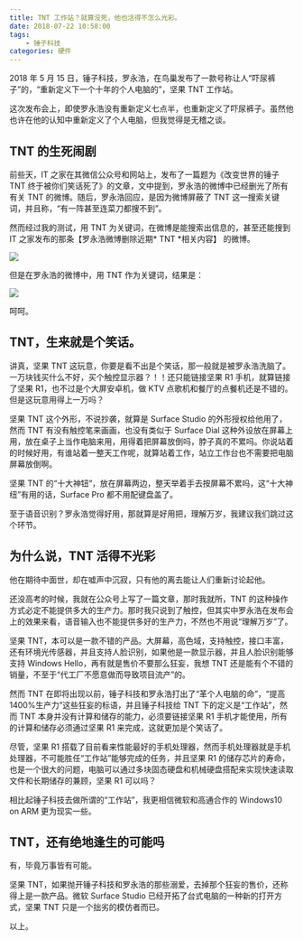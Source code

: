```yaml
---
title: TNT 工作站？就算没死，他也活得不怎么光彩。
date: 2018-07-22 10:58:00
tags: 
    - 锤子科技
categories: 硬件
---
```


2018 年 5 月 15 日，锤子科技，罗永浩，在鸟巢发布了一款号称让人“吓尿裤子”的，“重新定义下一个十年的个人电脑的”，坚果 TNT 工作站。

这次发布会上，即使罗永浩没有重新定义七点半，也重新定义了吓尿裤子。虽然他也许在他的认知中重新定义了个人电脑，但我觉得是无稽之谈。

## TNT 的生死闹剧

前些天，IT 之家在其微信公众号和网站上，发布了一篇题为《改变世界的锤子 TNT 终于被你们笑话死了》的文章，文中提到，罗永浩的微博中已经删光了所有有关 TNT 的微博。随后，罗永浩回应，是因为微博屏蔽了 TNT 这一搜索关键词，并且称，“有一阵甚至连菜刀都搜不到”。

然而经过我的测试，用 TNT 为关键词，在微博是能搜索出信息的，甚至还能搜到 IT 之家发布的那条【罗永浩微博删除近期* TNT *相关内容】 的微博。

![](https://imgur.lzmun.com/picgo/20190507004554.png)

但是在罗永浩的微博中，用 TNT 作为关键词，结果是：

![](https://imgur.lzmun.com/picgo/20190507004615.png)

呵呵。

## TNT，生来就是个笑话。

讲真，坚果 TNT 这玩意，你要是看不出是个笑话，那一般就是被罗永浩洗脑了。一万块钱买什么不好，买个触控显示器？！！还只能链接坚果 R1 手机，就算链接了坚果 R1，也不过是个大屏安卓机，做 KTV 点歌机和餐厅的点餐机还是不错的。但是这玩意用得上一万吗？

坚果 TNT 这个外形，不说抄袭，就算是 Surface Studio 的外形授权给他用了，然而 TNT 有没有触控笔来画画，也没有类似于 Surface Dial 这种外设放在屏幕上用，放在桌子上当作电脑来用，用得着把屏幕放倒吗，脖子真的不累吗。你说站着的时候好用，有谁站着一整天工作呢，就算站着工作，站立工作台也不需要把电脑屏幕放倒啊。

坚果 TNT 的“十大神钮”，放在屏幕两边，整天举着手去按屏幕不累吗，这“十大神纽”有用的话，Surface Pro 都不用配键盘盖了。

至于语音识别？罗永浩觉得好用，那就算是好用把，理解万岁，我建议我们跳过这个环节。

## 为什么说，TNT 活得不光彩

他在期待中面世，却在嘘声中沉寂，只有他的离去能让人们重新讨论起他。

还没高考的时候，我就在公众号上写了一篇文章，那时我就所，TNT 的这种操作方式必定不能提供多大的生产力。那时我只说到了触控，但其实中罗永浩在发布会上的效果来看，语音输入也不能提供多好的生产力，不然也不用说“理解万岁”了。

坚果 TNT，本可以是一款不错的产品。大屏幕，高色域，支持触控，接口丰富，还有环境光传感器，并且支持人脸识别，如果他是一款显示器，并且人脸识别能够支持 Windows Hello，再有就是售价不要那么狂妄，我想 TNT 还是能有个不错的销量，不至于“代工厂不愿意做而导致项目流产”的。

然而 TNT 在即将出现以前，锤子科技和罗永浩打出了“革个人电脑的命”，“提高 1400%生产力”这些狂妄的标语，并且锤子科技给 TNT 下的定义是“工作站”，然而 TNT 本身并没有计算和储存的能力，必须要链接坚果 R1 手机才能使用，所有的计算和储存必须通过坚果 R1 来完成，这就更加是个笑话了。

尽管，坚果 R1 搭载了目前看来性能最好的手机处理器，然而手机处理器就是手机处理器，不可能胜任“工作站”能够完成的任务，并且坚果 R1 的储存芯片的寿命，也是一个很大的问题，电脑可以通过多块固态硬盘和机械硬盘搭配来实现快速读取文件和长期储存的兼顾，坚果 R1 可以吗？

相比起锤子科技去做所谓的“工作站”，我更相信微软和高通合作的 Windows10 on ARM 更为现实一些。

## TNT，还有绝地逢生的可能吗

有，毕竟万事皆有可能。

坚果 TNT，如果抛开锤子科技和罗永浩的那些溺爱，去掉那个狂妄的售价，还称得上是一款产品。微软 Surface Studio 已经开拓了台式电脑的一种新的打开方式，坚果 TNT 只是一个拙劣的模仿者而已。

以上。